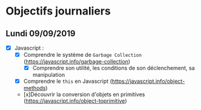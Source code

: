 # Objectifs journaliers

## Lundi 09/09/2019


* [x] Javascript :
  * [x] Comprendre le système de `Garbage Collection` (https://javascript.info/garbage-collection)
    * [x] Comprendre son utilité, les conditions de son déclenchement, sa manipulation
  * [x] Comprendre le `this` en Javascript (https://javascript.info/object-methods)
  * [x]Découvrir la conversion d'objets en primitives (https://javascript.info/object-toprimitive)

